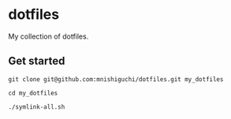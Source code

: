 # dotfiles

My collection of dotfiles.

## Get started

```
git clone git@github.com:mnishiguchi/dotfiles.git my_dotfiles

cd my_dotfiles

./symlink-all.sh
```
